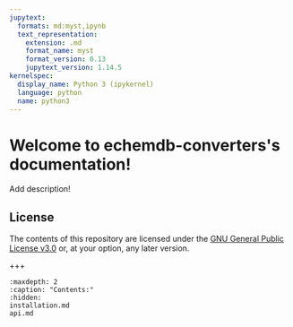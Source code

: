 ```yaml
---
jupytext:
  formats: md:myst,ipynb
  text_representation:
    extension: .md
    format_name: myst
    format_version: 0.13
    jupytext_version: 1.14.5
kernelspec:
  display_name: Python 3 (ipykernel)
  language: python
  name: python3
---
```


# Welcome to echemdb-converters's documentation!

Add description!
<!--
Annotation of scientific data plays a crucial role in research data management workflows to ensure that the data is stored according to the FAIR principles. A simple CSV file recorded during an experiment usually does, for example, not provide any information on the units of the values within the CSV, nor does it provide information on what system has been investigated, or who performed the experiment. Such information can be stored in [frictionless datapackages](https://frictionlessdata.io/), which consist of a CSV (data) file which is annotated with a JSON file.
The `unitpackage` module provides a Python library to interact with such datapackages which have a very [specific structure](usage/unitpackage.md).
An example demonstrating the usage of a collection of datapackages along with the `unitpackage` Python library is found on [echemdb.org](https://www.echemdb.org/cv). The website shows a collection of electrochemical data, stored following the [echemdb's metadata schema](https://github.com/echemdb/metadata-schema).

## Examples

A collection of datapackages can be generated from [local files](usage/local_collection.md) or from a remote repository, such as [echemdb.org](https://www.echemdb.org). To illustrate the usage of `unitpackage` we use in the following examples the data available on [echemdb.org](https://www.echemdb.org/cv). The data is downloaded by default when the `Collection` class does not receive the argument `data_packages=collect_datapackages('./files_folder)`.

```{note}
We denote the collection as `db` (database), even thought it is not a database in that sense.
```

```{code-cell} ipython3
from unitpackage.collection import Collection
db = Collection()
```

A single entry can be retrieved with an identifiers available in the database

```{code-cell} ipython3
entry = db['engstfeld_2018_polycrystalline_17743_f4b_1']
```

The metadata of the datapackage is available from `entry.package`.

The data related to an entry can be returned as a [pandas](https://pandas.pydata.org/) dataframe.

```{code-cell} ipython3
entry.df.head()
```

The units of the columns can be retrieved.

```{code-cell} ipython3
entry.field_unit('j')
```

The values in the dataframe can be changed to other compatible units.

```{code-cell} ipython3
rescaled_entry = entry.rescale({'E' : 'mV', 'j' : 'uA / m2'})
rescaled_entry.df.head()
```

The data can be visualized in a plotly figure:

```{code-cell} ipython3
entry.plot('E', 'j')
```

## Specific Collections

For certain datasets, unitpackage can be extended by additional modules. Such a module is the `CVCollection` class which loads a collection of packages containing cyclic voltammograms which are stored according to the echemdb metadata schema. Such data is usually found in the field of electrochemistry as illustrated on [echemdb.org](https://www.echemdb.org/cv).

```{code-cell} ipython3
from unitpackage.cv.cv_collection import CVCollection
db = CVCollection()
db.describe()
```

Filtering the collection for entries having specific properties, e.g., containing Pt as working electrode material, returns a new collection.

```{code-cell} ipython3
db_filtered = db.filter(lambda entry: entry.get_electrode('WE').material == 'Pt')
db_filtered.describe()
```

```{note}
The filtering method is also available to the base class `Collection`.
```

## Further Usage

Frictionless datapackages or unitpackges are perfectly machine readable making the underling data and metadata reusable in many ways.

* The `unitpackage` API can be used to filter collections of similar data for certain properties, thus allowing for simple comparison of different data sets. For example, you could think of comparing local files recorded in the laboratory with data published in a repository.
* The content of datapackages can be included in other applications or the generation of a website. The latter has been demonstrated for electrochemical data on [echemdb.org](https://www.echemdb.org/cv). The datapackages could also be published with the [frictionless Livemark](https://livemark.frictionlessdata.io/) data presentation framework.

You can cite this project as described [on our zenodo page](https://zenodo.org/badge/latestdoi/637997870).

## Installation

This package is available on [PiPY](https://pypi.org/project/unitpackage/) and can be installed with pip:

```sh .noeval
pip install unitpackage
```

The package is also available on [conda-forge](https://github.com/conda-forge/unitpackage-feedstock) an can be installed with conda

```sh .noeval
conda install -c conda-forge unitpackage
```

or mamba

```sh .noeval
mamba install -c conda-forge unitpackage
```

See the [installation instructions](installation.md) for further details.
-->

## License

The contents of this repository are licensed under the [GNU General Public
License v3.0](https://www.gnu.org/licenses/gpl-3.0.html) or, at your option, any later version.

+++

```{toctree}
:maxdepth: 2
:caption: "Contents:"
:hidden:
installation.md
api.md
```
